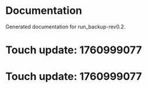 # Documentation

Generated documentation for run_backup-rev0.2.

# Touch update: 1760999077

# Touch update: 1760999077
